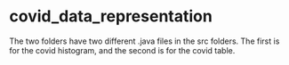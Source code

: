 # covid_data_representation
The two folders have two different .java files in the src folders. The first is for the covid histogram, and the second is for the covid table.
